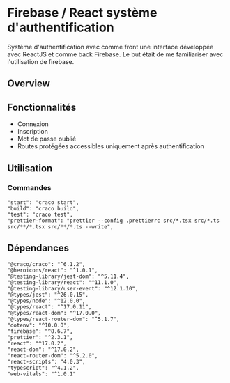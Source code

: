 # Firebase / React système d'authentification

Système d'authentification avec comme front une interface développée avec ReactJS et comme back Firebase. Le but était de me familiariser avec l'utilisation de firebase.

## Overview

## Fonctionnalités

- Connexion
- Inscription
- Mot de passe oublié
- Routes protégées accessibles uniquement après authentification

## Utilisation

### Commandes

    "start": "craco start",
    "build": "craco build",
    "test": "craco test",
    "prettier-format": "prettier --config .prettierrc src/*.tsx src/*.ts src/**/*.tsx src/**/*.ts --write",

## Dépendances

    "@craco/craco": "^6.1.2",
    "@heroicons/react": "^1.0.1",
    "@testing-library/jest-dom": "^5.11.4",
    "@testing-library/react": "^11.1.0",
    "@testing-library/user-event": "^12.1.10",
    "@types/jest": "^26.0.15",
    "@types/node": "^12.0.0",
    "@types/react": "^17.0.11",
    "@types/react-dom": "^17.0.0",
    "@types/react-router-dom": "^5.1.7",
    "dotenv": "^10.0.0",
    "firebase": "^8.6.7",
    "prettier": "^2.3.1",
    "react": "^17.0.2",
    "react-dom": "^17.0.2",
    "react-router-dom": "^5.2.0",
    "react-scripts": "4.0.3",
    "typescript": "^4.1.2",
    "web-vitals": "^1.0.1"
